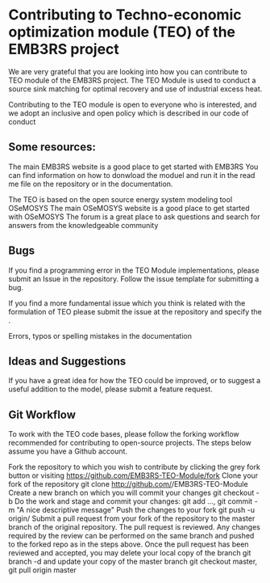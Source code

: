 # Contributing to Techno-economic optimization module (TEO) of the EMB3RS project
We are very grateful that you are looking into how you can contribute to TEO module of the EMB3RS project. The TEO Module is used to conduct a source sink matching for optimal recovery and use of industrial excess heat. 

Contributing to the TEO module is open to everyone who is interested, and we adopt an inclusive and open policy which is described in our code of conduct

## Some resources:

The main EMB3RS website is a good place to get started with EMB3RS
You can find information on how to donwload the moduel and run it in the read me file on the repository or in the documentation. 

The TEO is based on the open source energy system modeling tool OSeMOSYS
The main OSeMOSYS website is a good place to get started with OSeMOSYS
The forum is a great place to ask questions and search for answers from the knowledgeable community


## Bugs
If you find a programming error in  the TEO Module implementations, please submit an Issue in the  repository. Follow the issue template for submitting a bug.


If you find a more fundamental issue which you think is related with the formulation of TEO please submit the issue at the repository and specify the .

Errors, typos or spelling mistakes in the documentation


## Ideas and Suggestions
If you have a great idea for how the TEO could be improved, or to suggest a useful addition to the model, please submit a feature request.

## Git Workflow
To work with the TEO code bases, please follow the forking workflow recommended for contributing to open-source projects. The steps below assume you have a Github account.

Fork the repository to which you wish to contribute by clicking the grey fork button or visiting https://github.com/EMB3RS-TEO-Module/fork
Clone your fork of the repository git clone http://github.com/<user>/EMB3RS-TEO-Module
Create a new branch on which you will commit your changes git checkout -b <branchname>
Do the work and stage and commit your changes: git add ..., git commit -m "A nice descriptive message"
Push the changes to your fork git push -u <branchname> origin/<branchname>
Submit a pull request from your fork of the repository to the master branch of the original repository.
The pull request is reviewed. Any changes required by the review can be performed on the same branch and pushed to the forked repo as in the steps above.
Once the pull request has been reviewed and accepted, you may delete your local copy of the branch git branch -d <branchname> and update your copy of the master branch git checkout master, git pull origin master
